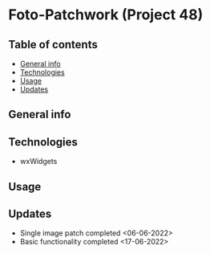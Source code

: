 # Foto-Patchwork (Project 48)

## Table of contents

- [General info](#general-info)
- [Technologies](#technologies)
- [Usage](#usage)
- [Updates](#updates)

## General info

## Technologies
- wxWidgets
## Usage

## Updates

- Single image patch completed <06-06-2022>
- Basic functionality completed <17-06-2022>
